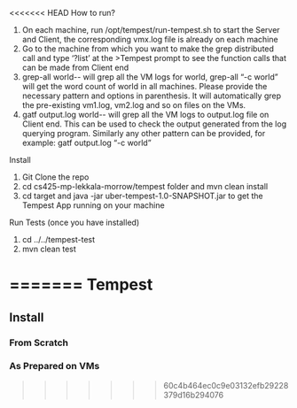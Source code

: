 <<<<<<< HEAD
How to run?
1) On each machine, run /opt/tempest/run-tempest.sh to start the Server and Client, the corresponding vmx.log file is already on each machine
2) Go to the machine from which you want to make the grep distributed call and type ‘?list’ at the >Tempest prompt to see the function calls that can be made from Client end
3) grep-all world-- will grep all the VM logs for world,
grep-all “-c world”  will get the word count of world in all machines. Please provide the necessary pattern and options in parenthesis. It will automatically grep the pre-existing vm1.log, vm2.log and so on files on the VMs.
4) gatf output.log world-- will grep all the VM logs to output.log file on Client end. This can be used to check the output generated from the log querying program. Similarly any other pattern can be provided, for example: gatf output.log “-c world”

Install
1) Git Clone the repo 
2) cd cs425-mp-lekkala-morrow/tempest folder and mvn clean install 
2) cd target and java -jar uber-tempest-1.0-SNAPSHOT.jar to get the Tempest App running on your machine

Run Tests (once you have installed)
1) cd ../../tempest-test
2) mvn clean test

=======
Tempest
=======

Install
-------
### From Scratch



### As Prepared on VMs
>>>>>>> 60c4b464ec0c9e03132efb29228379d16b294076

